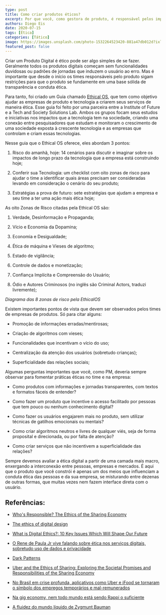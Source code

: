 ```yaml
---
type: post
title: Como criar produtos éticos?
excerpt: Por que você, como gestora de produto, é responsável pelos impactos do seu produto
authors: Diego Eis
date: 2020-07-15
tags: [Ética]
categories: [Tático]
image: https://images.unsplash.com/photo-1532264523420-881a47db012d?ixlib=rb-1.2.1&ixid=eyJhcHBfaWQiOjEyMDd9&auto=format&fit=crop&w=1334&q=80
featured_post: false
---
```


Criar um Produto Digital é ético pode ser algo simples de se fazer.
Geralmente todos os produtos digitais começam sem funcionalidades
duvidosas ou padrões de jornadas que induzem o usuário ao erro. Mas é
importante que desde o início os times responsáveis pelo produto sigam
restrições para que o produto se fundamente em uma base sólida de
transparência e conduta ética.

Para tanto, foi criado um Guia chamado [Ethical
OS](https://ethicalos.org/), que tem como objetivo ajudar as empresas de
produto e tecnologia a criarem seus serviços de maneira ética. Esse guia
foi feito por uma parceira entre a Institute of Future e a Tech and
Society Solutions Lab. Ambos os grupos focam seus estudos e iniciativas
nos impactos que a tecnologia tem na sociedade, criando uma conexão
entre pesquisadores que estudam e monitoram o crescimento de uma
sociedade exposta à crescente tecnologia e as empresas que controlam e
criam essas tecnologias.

Nesse guia que o Ethical OS oferece, eles abordam 3 pontos:

1.  Risco do amanhã, hoje: 14 cenários para discutir e imaginar sobre os
    impactos de longo prazo da tecnologia que a empresa está construindo
    hoje;

2.  Conferir sua Tecnologia: um checklist com oito zonas de risco para
    ajudar o time a identificar quais áreas precisam ser consideradas
    levando em consideração o cenário do seu produto;

3.  Estratégias a prova de futuro: sete estratégias que ajudam a empresa
    e seu time a ter uma ação mais ética hoje;

As oito Zonas de Risco citadas pela Ethical OS são:

1.  Verdade, Desinformação e Propaganda;

2.  Vício e Economia da Dopamina;

3.  Economia e Desigualdade;

4.  Ética de máquina e Vieses de algoritmo;

5.  Estado de vigilância;

6.  Controle de dados e monetização;

7.  Confiança Implícita e Compreensão do Usuário;

8.  Ódio e Autores Criminosos (no inglês são Criminal Actors, traduzi
    livremente);

*Diagrama das 8 zonas de risco pela EthicalOS*

Existem importantes pontos de vista que devem ser observados pelos times
de empresas de produtos. Só para citar alguns:

-   Promoção de informações erradas/mentirosas;

-   Criação de algoritmos com vieses;

-   Funcionalidades que incentivam o vício do uso;

-   Centralização da atenção dos usuários (sobretudo crianças);

-   Superficialidade das relações sociais;

Algumas perguntas importantes que você, como PM, deveria sempre observar
para fomentar práticas éticas no time e na empresa:

-   Como produtos com informações e jornadas transparentes, com textos e
    formatos fáceis de entender?

-   Como fazer um produto que incentive o acesso facilitado por pessoas
    que tem pouco ou nenhum conhecimento digital?

-   Como fazer os usuários engajarem mais no produto, sem utilizar
    técnicas de gatilhos emocionais ou mentais?

-   Como criar algoritmos neutros e livres de qualquer viés, seja de
    forma proposital e direcionada, ou por falta de atenção?

-   Como criar serviços que não incentivem a superficialidade das
    relações?

Sempre devemos avaliar a ética digital a partir de uma camada mais
macro, enxergando a interconexão entre pessoas, empresas e mercados. É
aqui que o produto que você constrói é apenas um dos meios que
influenciam a conduta ética das pessoas e da sua empresa, se misturando
entre dezenas de outras formas, que muitas vezes nem fazem interface
direta com o usuário.

Referências:
------------

-   [Who's Responsible? The Ethics of the Sharing
    Economy](https://knowledge.insead.edu/responsibility/whos-responsible-the-ethics-of-the-sharing-economy-5034)

-   [The ethics of digital
    design](https://www.designcouncil.org.uk/news-opinion/ethics-digital-design)

-   [What is Digital Ethics?: 10 Key Issues Which Will Shape Our
    Future](https://www.process.st/digital-ethics/)

-   [O Rene de Paula Jr vive falando sobre ética nos serviços digitais,
    sobretudo uso de dados e
    privacidade](https://radinhodepilha.com/?s=ética&submit=Search)

-   [Dark Patterns](https://www.darkpatterns.org/)

-   [Uber and the Ethics of Sharing: Exploring the Societal Promises and
    Responsibilities of the Sharing
    Economy](https://link.springer.com/chapter/10.1007/978-94-024-1144-7_27)

-   [No Brasil em crise profunda, aplicativos como Uber e iFood se
    tornaram o símbolo dos empregos temporários e
    mal-remunerados](https://www.cartacapital.com.br/economia/proletariado-digital-apps-promovem-trabalhos-precarios-a-brasileiros/)

-   [Na gig economy, nem todo mundo está sendo Rappi o
    suficiente](https://www.b9.com.br/109843/twitter-atende-pedido-de-usuario-e-transforma-tweet-em-outdoor-em-acao-no-cannes-lions-2019/)

-   [A fluidez do mundo líquido de Zygmunt
    Bauman](https://www.fronteiras.com/entrevistas/a-fluidez-do-mundo-liquido-de-zygmunt-bauman)